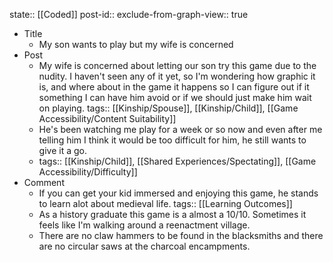 state:: [[Coded]]
post-id::
exclude-from-graph-view:: true

- Title
  - My son wants to play but my wife is concerned
- Post
  - My wife is concerned about letting our son try this game due to the nudity. I haven't seen any of it yet, so I'm wondering how graphic it is, and where about in the game it happens so I can figure out if it something I can have him avoid or if we should just make him wait on playing.
    tags:: [[Kinship/Spouse]], [[Kinship/Child]], [[Game Accessibility/Content Suitability]]
  - He's been watching me play for a week or so now and even after me telling him I think it would be too difficult for him, he still wants to give it a go.
  - tags:: [[Kinship/Child]], [[Shared Experiences/Spectating]], [[Game Accessibility/Difficulty]]
- Comment
  - If you can get your kid immersed and enjoying this game, he stands to learn alot about medieval life.
    tags:: [[Learning Outcomes]]
  - As a history graduate this game is a almost a 10/10. Sometimes it feels like I'm walking around a reenactment village.
  - There are no claw hammers to be found in the blacksmiths and there are no circular saws at the charcoal encampments.
